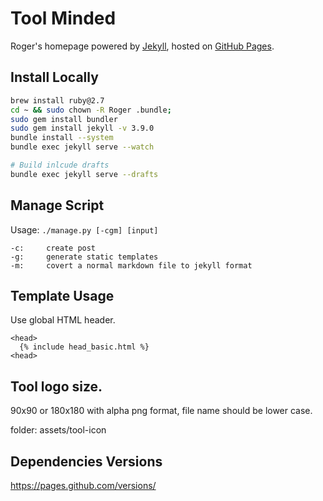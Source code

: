 # Tool Minded

Roger's homepage powered by [Jekyll](https://jekyllrb.com), hosted on [GitHub Pages](https://pages.github.com).

## Install Locally

```bash
brew install ruby@2.7
cd ~ && sudo chown -R Roger .bundle;
sudo gem install bundler
sudo gem install jekyll -v 3.9.0
bundle install --system
bundle exec jekyll serve --watch

# Build inlcude drafts
bundle exec jekyll serve --drafts
```

## Manage Script

Usage: `./manage.py [-cgm] [input]`

```
-c:     create post
-g:     generate static templates
-m:     covert a normal markdown file to jekyll format
```

## Template Usage

Use global HTML header.

```
<head>
  {% include head_basic.html %}
<head>
```

## Tool logo size.

90x90 or 180x180 with alpha png format, file name should be lower case.

folder: assets/tool-icon

## Dependencies Versions

https://pages.github.com/versions/
